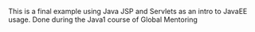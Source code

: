 This is a final example using Java JSP and Servlets as an intro to JavaEE usage. Done during the Java1 course of Global Mentoring 
